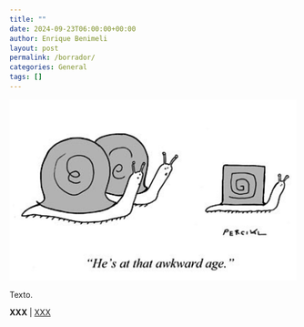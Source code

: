 ```yaml
---
title: ""
date: 2024-09-23T06:00:00+00:00
author: Enrique Benimeli
layout: post
permalink: /borrador/
categories: General
tags: []
---
```


[![image](assets/images/posts/2023/09/awkward_age.png)]()

Texto.

**XXX** | [XXX]()